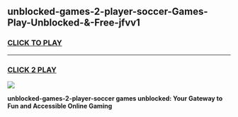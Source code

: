 
## unblocked-games-2-player-soccer-Games-Play-Unblocked-&-Free-jfvv1
<h3>
<a href="https://premium76.site?title=unblocked-games-2-player-soccer&ref=24A">CLICK TO PLAY</a></h3>
<hr>

<h3>
<a href="https://premium76.site?title=unblocked-games-2-player-soccer&ref=24A">CLICK 2 PLAY</a>
  
</h3>

<a href="https://premium76.site?title=unblocked-games-2-player-soccer&ref=24A"><img src="https://clearcache.store/games.png"></a>


**unblocked-games-2-player-soccer games unblocked: Your Gateway to Fun and Accessible Online Gaming**
